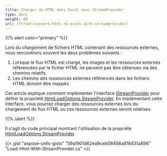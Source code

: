 ```yaml
---
title: Charger du HTML dans Excel avec StreamProvider
type: docs
weight: 80
url: /fr/net/convert-html-to-excel-with-streamprovider/
---
```


{{% alert color="primary" %}} 

Lors du chargement de fichiers HTML contenant des ressources externes, nous rencontrons souvent les deux problèmes suivants :
1. Lorsque le flux HTML est chargé, les images et les ressources externes référencées par le fichier HTML ne peuvent pas être obtenues via des chemins relatifs.
1. Les chemins des ressources externes référencés dans les fichiers HTML doivent être mappés

Cet article explique comment implémenter l'interface [IStreamProvider](https://reference.aspose.com/cells/net/aspose.cells/istreamprovider) pour définir la propriété [HtmlLoadOptions.StreamProvider](https://reference.aspose.com/cells/net/aspose.cells/htmlloadoptions/streamprovider/). En implémentant cette interface, vous pourrez charger des ressources externes lors du chargement de flux HTML ou ces ressources externes seront relatives.

{{% /alert %}} 

Il s'agit du code principal montrant l'utilisation de la propriété [HtmlLoadOptions.StreamProvider](https://reference.aspose.com/cells/net/aspose.cells/htmlloadoptions/streamprovider/)



{{< gist "aspose-cells-gists" "59a1901d62ea9ceb08456a818431a898" "Load-Html-With-StreamProvider.cs" >}}
